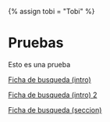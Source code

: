 {% assign tobi = "Tobi" %}

# Pruebas

Esto es una prueba

[Ficha de busqueda (intro)](ficha_de_busqueda/introduccion.md)

<a href="ficha_de_busqueda/introduccion.md">Ficha de busqueda (intro) 2</a>

[Ficha de busqueda (seccion)](ficha_de_busqueda/_seccion.md)
